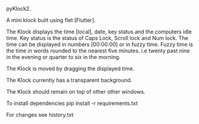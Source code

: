 pyKlock2.

A mini klock built using flet [Flutter].

The Klock displays the time [local], date, key status  and the computers idle time.
    Key status is the status of Caps Lock, Scroll lock and Num lock.
The time can be displayed in numbers [00:00:00] or in fuzzy time.
    Fuzzy time is the time in words rounded to the nearest five minutes.
    i.e  twenty past nine in the evening or quarter to six in the morning.

The Klock is moved by dragging the displayed time.

The Klock currently has a transparent background.

The Klock should remain on top of other other windows.

To install dependencies pip install -r requirements.txt

For changes see history.txt
